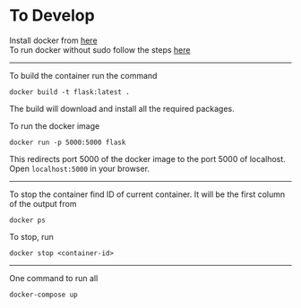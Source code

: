 To Develop
=================

Install docker from [here](https://docs.docker.com/install/linux/docker-ce/ubuntu/)
<br>
To run docker without sudo follow the steps [here](https://docs.docker.com/install/linux/linux-postinstall/#manage-docker-as-a-non-root-user)

---------------------------

To build the container run the command
```
docker build -t flask:latest .
```

The build will download and install all the required packages.

To run the docker image
```
docker run -p 5000:5000 flask
``` 

This redirects port 5000 of the docker image to the port 5000 of localhost. Open ```localhost:5000``` in your browser.

------------
To stop the container find ID of current container. It will be the first column of the output from
```
docker ps
```

To stop, run
```
docker stop <container-id>
```

-------------
One command to run all
```
docker-compose up
```